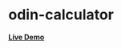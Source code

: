 # odin-calculator

<a href ="https://Mohamed-24-03-2022.github.io/calculator/"> <strong> Live Demo </strong> </a>  

